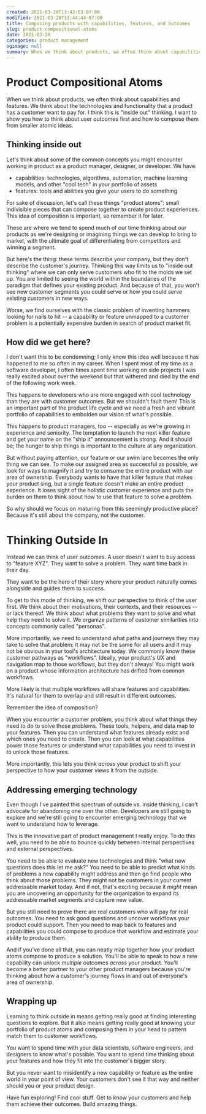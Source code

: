 ```yaml
---
created: 2021-03-20T13:43:03-07:00
modified: 2021-03-20T13:44:44-07:00
title: Composing products with capabilities, features, and outcomes
slug: product-compositional-atoms
date: 2021-03-20
categories: product management
ogimage: null
summary: When we think about products, we often think about capabilities and features. We think about the technologies and functionality a product has that a customer would want to pay for. I think of this as "inside out" thinking. Instead, I want to show you how to think about user outcomes first and how to compose them from smaller atomic ideas.
---
```


# Product Compositional Atoms

When we think about products, we often think about capabilities and features. We think about the technologies and functionality that a product has a customer want to pay for. I think this is "inside out" thinking. I want to show you how to think about user outcomes first and how to compose them from smaller atomic ideas.

## Thinking inside out

Let's think about some of the common concepts you might encounter working in product as a product manager, designer, or developer. We have:

- capabilities: technologies, algorithms, automation, machine learning models, and other "cool tech" in your portfolio of assets
- features: tools and abilities you give your users to do something

For sake of discussion, let's call these things "product atoms": small indivisible pieces that can compose together to create product experiences. This idea of composition is important, so remember it for later.

These are where we tend to spend much of our time thinking about our products as we're designing or imagining things we can develop to bring to market, with the ultimate goal of differentiating from competitors and winning a segment. 

But here's the thing: these terms describe your company, but they don't describe the customer's journey. Thinking this way limits us to "inside out thinking" where we can only serve customers who fit to the molds we set up. You are limited to seeing the world within the boundaries of the paradigm that defines your existing product. And because of that, you won't see new customer segments you could serve or how you could serve existing customers in new ways.

Worse, we find ourselves with the classic problem of inventing hammers looking for nails to hit -- a capability or feature unmapped to a customer problem is a potentially expensive burden in search of product market fit.

## How did we get here?

I don't want this to be condemning; I only know this idea well because it has happened to me so often in my career. When I spent most of my time as a software developer, I often times spent time working on side projects I was really excited about over the weekend but that withered and died by the end of the following work week.

This happens to developers who are more engaged with cool technology than they are with customer outcomes. But we shouldn't fault them! This is an important part of the product life cycle and we need a fresh and vibrant portfolio of capabilities to embolden our vision of what's possible.

This happens to product managers, too -- especially as we're growing in experience and seniority. The temptation to launch the next killer feature and get your name on the "ship it" announcement is strong. And it should be; the hunger to ship things is important to the culture at any organization.

But without paying attention, our feature or our swim lane becomes the only thing we can see. To make our assigned area as successful as possible, we look for ways to magnify it and try to consume the entire product with our area of ownership. Everybody wants to have that killer feature that makes your product sing, but a single feature doesn't make an entire product experience. It loses sight of the holistic customer experience and puts the burden on them to think about how to use that feature to solve a problem.

So why should we focus on maturing from this seemingly productive place? Because it's still about the company, not the customer.

# Thinking Outside In

Instead we can think of user outcomes. A user doesn't want to buy access to "feature XYZ". They want to solve a problem. They want time back in their day.

They want to be the hero of their story where your product naturally comes alongside and guides them to success.

To get to this mode of thinking, we shift our perspective to think of the user first. We think about their motivations, their contexts, and their resources -- or lack thereof. We think about what problems they want to solve and what help they need to solve it. We organize patterns of customer similarities into concepts commonly called "personas".

More importantly, we need to understand what paths and journeys they may take to solve that problem: it may not be the same for all users and it may not be obvious in your tool's architecture today. We commonly know these customer pathways as "workflows". Ideally, your product's UX and navigation map to those workflows, but they don't always! You might work on a product whose information architecture has drifted from common workflows. 

More likely is that multiple workflows will share features and capabilities. It's natural for them to overlap and still result in different outcomes.

Remember the idea of composition? 

When you encounter a customer problem, you think about what things they need to do to solve those problems. These tools, helpers, and data map to your features. Then you can understand what features already exist and which ones you need to create. Then you can look at what capabilities power those features or understand what capabilities you need to invest in to unlock those features.

More importantly, this lets you think _across_ your product to shift your perspective to how your customer views it from the outside.

## Addressing emerging technology

Even though I've painted this spectrum of outside vs. inside thinking, I can't advocate for abandoning one over the other. Developers are still going to explore and we're still going to encounter emerging technology that we want to understand how to leverage.

This is the innovative part of product management I really enjoy. To do this well, you need to be able to bounce quickly between internal perspectives and external perspectives.

You need to be able to evaluate new technologies and think "what new questions does this let me ask?" You need to be able to predict what kinds of problems a new capability might address and then go find people who think about those problems. They might not be customers in your current addressable market today. And if not, that's exciting because it _might_ mean you are uncovering an opportunity for the organization to expand its addressable market segments and capture new value.

But you still need to prove there are real customers who will pay for real outcomes. You need to ask good questions and uncover workflows your product could support. Then you need to map back to features and capabilities you could compose to produce that workflow and estimate your ability to produce them.

And if you've done all that, you can neatly map together how your product atoms compose to produce a solution. You'll be able to speak to how a new capability can unlock _multiple_ outcomes _across_ your product. You'll become a better partner to your other product managers because you're thinking about how a customer's journey flows in and out of everyone's area of ownership.

## Wrapping up

Learning to think outside in means getting really good at finding interesting questions to explore. But it also means getting really good at knowing your portfolio of product atoms and composing them in your head to pattern match them to customer workflows.

You want to spend time with your data scientists, software engineers, and designers to know what's possible. You want to spend time thinking about your features and how they fit into the customer's bigger story.

But you never want to misidentify a new capability or feature as the entire world in your point of view. Your customers don't see it that way and neither should you or your product design.

Have fun exploring! Find cool stuff. Get to know your customers and help them achieve their outcomes. Build amazing things.
